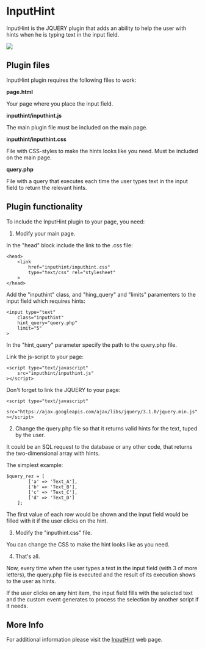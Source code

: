 # InputHint
InputHint is the JQUERY plugin that adds an ability to help the user with hints when he is typing text in the input field.

<img src="https://progr.interplanety.org/wp-content/upload_content/2021/02/preview_00_1200x600-400x200.jpg"><p>

Plugin files
-
InputHint plugin requires the following files to work:

<b>page.html</b>

Your page where you place the input field.

<b>inputhint/inputhint.js</b>

The main plugin file must be included on the main page.

<b>inputhint/inputhint.css</b>

File with CSS-styles to make the hints looks like you need. Must be included on the main page.

<b>query.php</b>

File with a query that executes each time the user types text in the input field to return the relevant hints.

Plugin functionality
-
To include the InputHint plugin to your page, you need:

1. Modify your main page.

In the "head" block include the link to the .css file:

    <head>
        <link
            href="inputhint/inputhint.css"
            type="text/css" rel="stylesheet"
        >
    </head>

Add the "inputhint" class, and "hing_query" and "limits" paramenters to the input field which requires hints:

    <input type="text"
        class="inputhint"
        hint_query="query.php"
        limit="5"
    >

In the "hint_query" parameter specify the path to the query.php file.

Link the js-script to your page: 

    <script type="text/javascript"
        src="inputhint/inputhint.js"
    ></script>

Don't forget to link the JQUERY to your page:

    <script type="text/javascript"
        src="https://ajax.googleapis.com/ajax/libs/jquery/3.1.0/jquery.min.js"
    ></script>

2. Change the query.php file so that it returns valid hints for the text, tuped by the user.

It could be an SQL request to the database or any other code, that returns the two-dimensional array with hints.

The simplest example:

    $query_rez = [
            ['a' => 'Text_A'],
            ['b' => 'Text_B'],
            ['c' => 'Text_C'],
            ['d' => 'Text_D']
        ];

The first value of each row would be shown and the input field would be filled with it if the user clicks on the hint.

3. Modify the "inputhint.css" file.

You can change the CSS to make the hint looks like as you need.

4. That's all.

Now, every time when the user types a text in the input field (with 3 of more letters), the query.php file is executed and the result of its execution shows to the user as hints.

If the user clicks on any hint item, the input field fills with the selected text and the custom event generates to process the selection by another script if it needs.

More Info
-
For additional information please visit the <a href="progr.interplanety.org/en/inputhint/">InputHint</a> web page.

